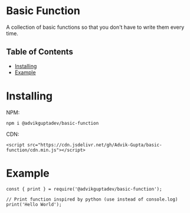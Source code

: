 # Basic Function

A collection of basic functions so that you don't have to write them every time.

## Table of Contents

  - [Installing](#installing)
  - [Example](#example)


# Installing

NPM:

```
npm i @advikguptadev/basic-function
```

CDN:

```
<script src="https://cdn.jsdelivr.net/gh/Advik-Gupta/basic-function/cdn.min.js"></script>
```

# Example

```
const { print } = require('@advikguptadev/basic-function');

// Print function inspired by python (use instead of console.log)
print('Hello World');
```